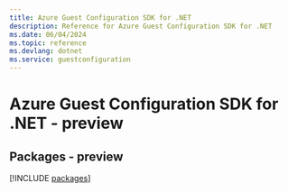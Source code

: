 ```yaml
---
title: Azure Guest Configuration SDK for .NET
description: Reference for Azure Guest Configuration SDK for .NET
ms.date: 06/04/2024
ms.topic: reference
ms.devlang: dotnet
ms.service: guestconfiguration
---
```

# Azure Guest Configuration SDK for .NET - preview
## Packages - preview
[!INCLUDE [packages](guest-configuration-index.md)]